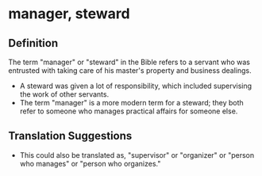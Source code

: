 # manager, steward

## Definition

The term "manager" or "steward" in the Bible refers to a servant who was entrusted with taking care of his master's property and business dealings.

* A steward was given a lot of responsibility, which included supervising the work of other servants.
* The term "manager" is a more modern term for a steward; they both refer to someone who manages practical affairs for someone else.


## Translation Suggestions



* This could also be translated as, "supervisor" or "organizer" or "person who manages" or "person who organizes."